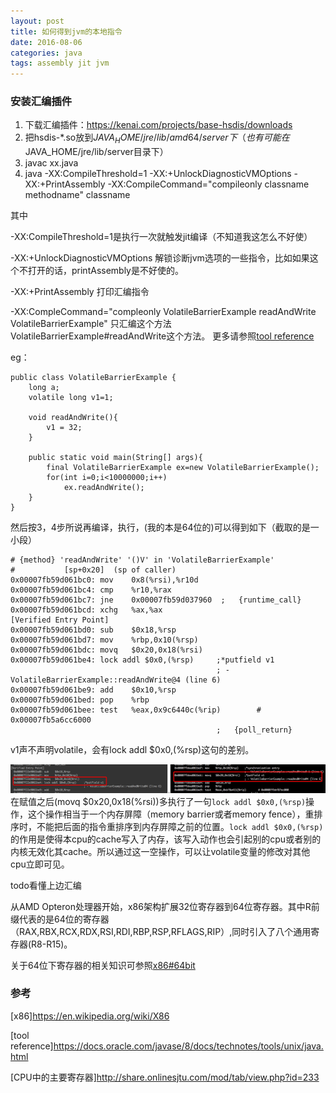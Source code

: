 ```yaml
---
layout: post
title: 如何得到jvm的本地指令
date: 2016-08-06
categories: java
tags: assembly jit jvm
---
```


### 安装汇编插件

1.  下载汇编插件：https://kenai.com/projects/base-hsdis/downloads
2.  把hsdis-*.so放到$JAVA_HOME/jre/lib/amd64/server下（也有可能在$JAVA_HOME/jre/lib/server目录下）
3.  javac xx.java
4.  java -XX:CompileThreshold=1 -XX:+UnlockDiagnosticVMOptions -XX:+PrintAssembly -XX:CompileCommand="compileonly classname methodname" classname

其中

-XX:CompileThreshold=1是执行一次就触发jit编译（不知道我这怎么不好使）

-XX:+UnlockDiagnosticVMOptions 解锁诊断jvm选项的一些指令，比如如果这个不打开的话，printAssembly是不好使的。

-XX:+PrintAssembly 打印汇编指令

-XX:CompleCommand="compleonly VolatileBarrierExample readAndWrite VolatileBarrierExample" 只汇编这个方法VolatileBarrierExample#readAndWrite这个方法。
更多请参照[tool reference](https://docs.oracle.com/javase/8/docs/technotes/tools/unix/java.html)

eg：

    public class VolatileBarrierExample {
        long a;
        volatile long v1=1;

        void readAndWrite(){
            v1 = 32;
        }

        public static void main(String[] args){
            final VolatileBarrierExample ex=new VolatileBarrierExample();
            for(int i=0;i<10000000;i++)
                ex.readAndWrite();
        }
    }

然后按3，4步所说再编译，执行，(我的本是64位的)可以得到如下（截取的是一小段）

    # {method} 'readAndWrite' '()V' in 'VolatileBarrierExample'
    #           [sp+0x20]  (sp of caller)
    0x00007fb59d061bc0: mov    0x8(%rsi),%r10d
    0x00007fb59d061bc4: cmp    %r10,%rax
    0x00007fb59d061bc7: jne    0x00007fb59d037960  ;   {runtime_call}
    0x00007fb59d061bcd: xchg   %ax,%ax
    [Verified Entry Point]
    0x00007fb59d061bd0: sub    $0x18,%rsp
    0x00007fb59d061bd7: mov    %rbp,0x10(%rsp)
    0x00007fb59d061bdc: movq   $0x20,0x18(%rsi)
    0x00007fb59d061be4: lock addl $0x0,(%rsp)     ;*putfield v1
                                                  ; - VolatileBarrierExample::readAndWrite@4 (line 6)
    0x00007fb59d061be9: add    $0x10,%rsp
    0x00007fb59d061bed: pop    %rbp
    0x00007fb59d061bee: test   %eax,0x9c6440c(%rip)        # 0x00007fb5a6cc6000
                                                  ;   {poll_return}

v1声不声明volatile，会有lock addl $0x0,(%rsp)这句的差别。

![volatile_diff](/images/java/volatile_diff.png)
在赋值之后(movq $0x20,0x18(%rsi))多执行了一句`lock addl $0x0,(%rsp)`操作，这个操作相当于一个内存屏障（memory barrier或者memory fence），重排序时，不能把后面的指令重排序到内存屏障之前的位置。`lock addl $0x0,(%rsp)`的作用是使得本cpu的cache写入了内存，该写入动作也会引起别的cpu或者别的内核无效化其cache。所以通过这一空操作，可以让volatile变量的修改对其他cpu立即可见。

todo看懂上边汇编

从AMD Opteron处理器开始，x86架构扩展32位寄存器到64位寄存器。其中R前缀代表的是64位的寄存器（RAX,RBX,RCX,RDX,RSI,RDI,RBP,RSP,RFLAGS,RIP）,同时引入了八个通用寄存器(R8-R15)。

关于64位下寄存器的相关知识可参照[x86#64bit](https://en.wikipedia.org/wiki/X86#64-bit)

### 参考 

[x86]<https://en.wikipedia.org/wiki/X86>

[tool reference]<https://docs.oracle.com/javase/8/docs/technotes/tools/unix/java.html>

[CPU中的主要寄存器]<http://share.onlinesjtu.com/mod/tab/view.php?id=233>
